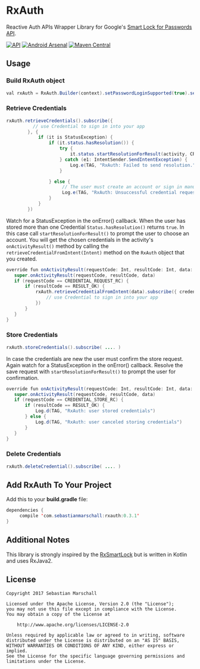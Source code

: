 # RxAuth
Reactive Auth APIs Wrapper Library for Google's [Smart Lock for Passwords API][1].

[![API](https://img.shields.io/badge/API-14%2B-blue.svg?style=flat)](https://android-arsenal.com/api?level=14)
[![Android Arsenal](https://img.shields.io/badge/Android%20Arsenal-RxAuth-orange.svg?style=true)](https://android-arsenal.com/details/1/6342)
[![Maven Central](https://maven-badges.herokuapp.com/maven-central/com.sebastianmarschall/rxauth/badge.svg)](https://maven-badges.herokuapp.com/maven-central/com.sebastianmarschall/rxauth)

## Usage

### Build RxAuth object

```java
val rxAuth = RxAuth.Builder(context).setPasswordLoginSupported(true).setAccountTypes(IdentityProviders.GOOGLE).build()
```

### Retrieve Credentials
```java
rxAuth.retrieveCredentials().subscribe({
          // use Credential to sign in into your app
        }, {
            if (it is StatusException) {
                if (it.status.hasResolution()) {
                    try {
                        it.status.startResolutionForResult(activity, CREDENTIAL_REQUEST_RC)
                    } catch (e1: IntentSender.SendIntentException) {
                        Log.e(TAG, "RxAuth: Failed to send resolution.")
                    }

                } else {
                     // The user must create an account or sign in manually.
                     Log.e(TAG, "RxAuth: Unsuccessful credential request.");
                }
            }
        })
```

Watch for a StatusException in the onError() callback. When the user has stored more than one Credential `Status.hasResolution()` returns `true`. In this case call `startResolutionForResult()` to prompt the user to choose an account. You will get the chosen credentials in the activity's `onActivityResult()` method by calling the `retrieveCredentialFromIntent(Intent)` method on the `RxAuth` object that you created.

```java
override fun onActivityResult(requestCode: Int, resultCode: Int, data: Intent) {
   super.onActivityResult(requestCode, resultCode, data)
   if (requestCode == CREDENTIAL_REQUEST_RC) {
       if (resultCode == RESULT_OK) {
           rxAuth.retrieveCredentialFromIntent(data).subscribe({ credentials ->
               // use Credential to sign in into your app
           })
       }
   }
}
```

### Store Credentials
```java
rxAuth.storeCredentials().subscribe( .... )
```

In case the credentials are new the user must confirm the store request. Again watch for a StatusException in the onError() callback. Resolve the save request with `startResolutionForResult()` to prompt the user for confirmation.

```java
override fun onActivityResult(requestCode: Int, resultCode: Int, data: Intent) {
   super.onActivityResult(requestCode, resultCode, data)
   if (requestCode == CREDENTIAL_STORE_RC) {
       if (resultCode == RESULT_OK) {
           Log.d(TAG, "RxAuth: user stored credentials")
       } else {
           Log.d(TAG, "RxAuth: user canceled storing credentials")
       }
   }
}
```

### Delete Credentials
```java
rxAuth.deleteCredential().subscribe( .... )
```

## Add RxAuth To Your Project

Add this to your **build.gradle** file:
```java
dependencies {
     compile 'com.sebastianmarschall:rxauth:0.3.1'
}
```

## Additional Notes

This library is strongly inspired by the [RxSmartLock][2] but is written in Kotlin and uses RxJava2.

## License

```
Copyright 2017 Sebastian Marschall

Licensed under the Apache License, Version 2.0 (the "License");
you may not use this file except in compliance with the License.
You may obtain a copy of the License at

    http://www.apache.org/licenses/LICENSE-2.0

Unless required by applicable law or agreed to in writing, software
distributed under the License is distributed on an "AS IS" BASIS,
WITHOUT WARRANTIES OR CONDITIONS OF ANY KIND, either express or implied.
See the License for the specific language governing permissions and
limitations under the License.
```

 [1]: https://developers.google.com/identity/smartlock-passwords/android/
 [2]: https://github.com/ShlMlkzdh/RxSmartLock
